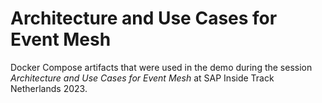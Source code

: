 # Architecture and Use Cases for Event Mesh

Docker Compose artifacts that were used in the demo during the session _Architecture and Use Cases for Event Mesh_ at SAP Inside Track Netherlands 2023.
